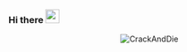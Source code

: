 ### Hi there  <img src="https://media.giphy.com/media/hvRJCLFzcasrR4ia7z/giphy.gif" width="25px">

<p align="center"> <img src="https://github-readme-stats.vercel.app/api?username=CrackAndDie&show_icons=true&theme=gotham" alt="CrackAndDie" />
